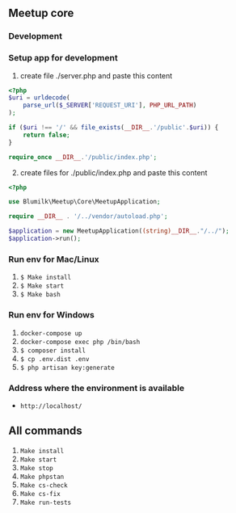 ## Meetup core

### Development
### Setup app for development
1. create file ./server.php and paste this content
```php
<?php
$uri = urldecode(
    parse_url($_SERVER['REQUEST_URI'], PHP_URL_PATH)
);

if ($uri !== '/' && file_exists(__DIR__.'/public'.$uri)) {
    return false;
}

require_once __DIR__.'/public/index.php';
```
2. create files for ./public/index.php and paste this content
```php
<?php

use Blumilk\Meetup\Core\MeetupApplication;

require __DIR__ . '/../vendor/autoload.php';

$application = new MeetupApplication((string)__DIR__."/../");
$application->run();
```
### Run env for Mac/Linux
1. `$ Make install`
2. `$ Make start`
3. `$ Make bash`

### Run env for Windows

1. `docker-compose up`
2. `docker-compose exec php /bin/bash`
3. `$ composer install`
4. `$ cp .env.dist .env`
5. `$ php artisan key:generate`

### Address where the environment is available
- `http://localhost/`
## All commands
1. `Make install`
2. `Make start`
3. `Make stop`
4. `Make phpstan`
5. `Make cs-check`
6. `Make cs-fix`
7. `Make run-tests`